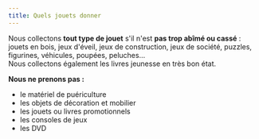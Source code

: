 ```yaml
---
title: Quels jouets donner
---
```


Nous collectons **tout type de jouet** s'il n'est **pas trop abîmé ou cassé** : jouets en bois, jeux d'éveil, jeux de construction, jeux de société, puzzles, figurines, véhicules, poupées, peluches…  
Nous collectons également les livres jeunesse en très bon état.

**Nous ne prenons pas :**

- le matériel de puériculture
- les objets de décoration et mobilier
- les jouets ou livres promotionnels
- les consoles de jeux
- les DVD